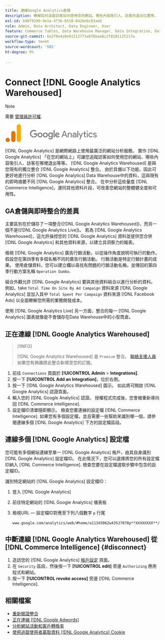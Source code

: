 ```yaml
---
title: 連線Google Analytics倉儲
description: 瞭解如何追蹤訪客如何使用您的網站、哪些內容吸引人、訪客的退出位置等。
exl-id: b9879399-9e1a-4f36-b510-8426ebc83aeb
role: Admin, Data Architect, Data Engineer, User
feature: Commerce Tables, Data Warehouse Manager, Data Integration, Data Import/Export
source-git-commit: 6e2f9e4a9e91212771e6f6baa8c2f8101125217a
workflow-type: tm+mt
source-wordcount: '501'
ht-degree: 0%

---
```


# Connect [!DNL Google Analytics Warehoused]

>[!NOTE]
>
>需要 [管理員許可權](../../../administrator/user-management/user-management.md).

![](../../../assets/google-analytics-logo.png)

[!DNL Google Analytics] 是網際網路上使用最廣泛的網站分析服務。 實作 [!DNL Google Analytics] 「在您的網站上」可讓您追蹤訪客如何使用您的網站、哪些內容吸引人、訪客在哪裡退出等等。 [!DNL Google Analytics Warehoused] 是與您現有的獨立整合 [!DNL Google Analytics] 整合。 由於具備以下功能，因此可更好地進行分析 [!DNL Google Analytics] Data Warehouse中的資料，這與現有的即時摘要不同 [!DNL Google Analytics] 整合。 在中分析這些量度 [!DNL Commerce Intelligence]，連同其他資料片段，可改善您網站的整體健全度和可用性。

## GA倉儲與即時整合的差異

主要區別在於儲存了一項整合([!DNL Google Analytics Warehoused])，而另一個不是([!DNL Google Analytics Live])。 若為 [!DNL Google Analytics Warehoused]，這允許操控您的 [!DNL Google Analytics] 資料並提供您合併 [!DNL Google Analytics] 和其他資料來源，以建立具洞察力的報表。

檢視 [!DNL Google Analytics] 廣告行銷活動，以從操作角度說明可執行的動作。 假設您在第四季有多個名稱不同的廣告行銷活動。 行銷活動是特定行銷計畫的成果。 使用倉儲資料，您可以建立欄以尋找有問題的行銷活動名稱，並傳回的第四季行動方案名稱 `Operation Dumbo`.

組合外觀允許 [!DNL Google Analytics] 要與其他資料結合以進行分析的資料。 例如，take `Total Time On Site By Ad Campaign` 資料來源 [!DNL Google Analytics] 並加入其中 `Total Spent Per Campaign` 資料來源 [!DNL Facebook Ads] 以全面瞭解您所需的業務開發成本。

使用 [!DNL Google Analytics Live] 另一方面，整合的每一 [!DNL Google Analytics] 圖表就像是不會儲存在Data Warehouse中的小型筒倉。

## 正在連線 [!DNL Google Analytics Warehoused]

>[!INFO]
>
>[!DNL Google Analytics Warehoused] 是 `Premium` 整合。 [聯絡支援人員](https://experienceleague.adobe.com/docs/commerce-knowledge-base/kb/troubleshooting/miscellaneous/mbi-service-policies.html) 如果您有興趣將此整合新增至您的訂閱。

1. 前往 `Connections` 頁面於 **[!UICONTROL Admin** > **Integrations]**.
1. 按一下 **[!UICONTROL Add an Integration]**，位於右側。
1. 按一下 [!DNL Google Analytics Warehoused] 圖示。 如此將可開啟 [!DNL Google Analytics] 認證頁面。
1. 輸入您的 [!DNL Google Analytics] 認證。 授權程式完成後，您會被重新導向回 [!DNL Commerce Intelligence].
1. 設定檔ID清單隨即顯示。 檢查您要連線的設定檔 [!DNL Commerce Intelligence]. 如果您有多個設定檔，並且需要一些幫助來識別哪一個，請參閱連線多個 [!DNL Google Analytics] 下方的設定檔區段。

## 連線多個 [!DNL Google Analytics] 設定檔

您可能有多個網站連線至單一 [!DNL Google Analytics] 帳戶，由其自身識別 [!DNL Google Analytics] 設定檔ID。 在此情況下，您可以選擇將您的所有設定檔ID納入 [!DNL Commerce Intelligence]. 檢查您要在設定檔選取步驟中包含的設定檔ID。

識別特定網站的 [!DNL Google Analytics] 設定檔ID：

1. 登入 [!DNL Google Analytics]
1. 前往特定網站的 [!DNL Google Analytics] 儀表板
1. 檢視URL — 設定檔ID對應至下列八個數字 `p` 行尾

   `www.google.com/analytics/web/#home/a11345062w43527078p**XXXXXXXX**/`

## 中斷連線 [!DNL Google Analytics Warehoused] 從 [!DNL Commerce Intelligence] {#disconnect}

1. 造訪您的 [!DNL Google Analytics] [帳戶設定](https://myaccount.google.com/intro) 頁面。
1. 在 `Security` 區段，然後按一下 **[!UICONTROL edit]** 旁邊 `Authorizing` 應用程式和網站。
1. 按一下 **[!UICONTROL revoke access]** 旁邊 [!DNL Commerce Intelligence].

## 相關檔案

* [重新驗證整合](https://experienceleague.adobe.com/docs/commerce-knowledge-base/kb/how-to/mbi-reauthenticating-integrations.html)
* [正在連線 [!DNL Google Adwords]](../integrations/google-adwords.md)
* [分析網站活動和客戶轉換率](../../analysis/web-act-cust-conversion.md)
* [使用追蹤使用者贏取資料 [!DNL Google Analytics] Cookie](../../analysis/google-track-user-acq.md)
